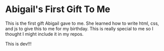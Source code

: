 # Abigail's First Gift To Me

This is the first gift Abigail gave to me. She learned how to write html, css, and js to give this to me for my birthday. This is really special to me so I thought I might include it in my repos.

This is dev!!!